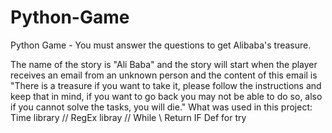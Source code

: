 # Python-Game
Python Game - You must answer the questions to get Alibaba's treasure.

The name of the story is "Ali Baba" and the story will start when the player receives an email from an unknown person and the content of this email is "There is a treasure if you want to take it, please follow the instructions and keep that in mind, if you want to go back you may not be able to do so, also if you cannot solve the tasks, you will die."
What was used in this project:
Time library //
RegEx libray //
While \\
Return 
IF
Def 
for 
try 

